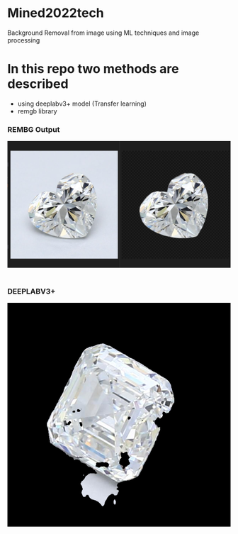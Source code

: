 # Mined2022tech
Background Removal from image using ML techniques and image processing

# In this repo two methods are described
- using deeplabv3+ model (Transfer learning)
- remgb library 

 <p>
    <h3>REMBG Output</h3>
    <img src='REMBG/sample_outputs/HS.png'>
    <br>
    <br>
    <h3>DEEPLABV3+</h3>
    <img src='Test_Output/3365299889_028.png'>
</p>	
